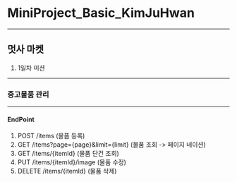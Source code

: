 # MiniProject_Basic_KimJuHwan
---

## 멋사 마켓
1. 1일차 미션
---
### 중고물품 관리
---
#### EndPoint
1. POST /items (물픔 등록)
2. GET /items?page={page}&limit={limit} (물품 조회 -> 페이지 네이션)
3. GET /items/{itemId} (물품 단건 조회)
4. PUT /items/{itemId}/image (물품 수정)
5. DELETE /items/{itemId} (물품 삭제)
